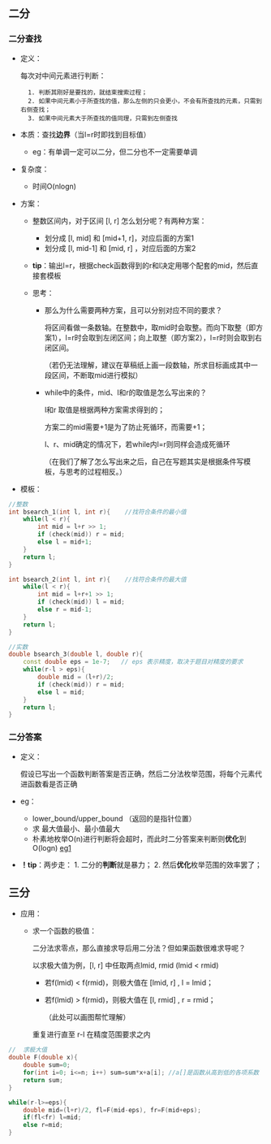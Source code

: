 ## 二分

### 二分查找

- 定义：

    每次对中间元素进行判断：

    	1. 判断其刚好是要找的，就结束搜索过程；
     	2. 如果中间元素小于所查找的值，那么左侧的只会更小，不会有所查找的元素，只需到右侧查找；
     	3. 如果中间元素大于所查找的值同理，只需到左侧查找

- 本质：查找**边界**（当l=r时即找到目标值）

    - eg：有单调一定可以二分，但二分也不一定需要单调

- 复杂度：

    - 时间O(nlogn)

- 方案：

    - 整数区间内，对于区间 [l, r] 怎么划分呢？有两种方案：

        - 划分成 [l, mid] 和 [mid+1, r]，对应后面的方案1
        - 划分成 [l, mid-1] 和 [mid, r] ，对应后面的方案2

    - **tip**：输出l=r，根据check函数得到的r和l决定用哪个配套的mid，然后直接套模板

    - 思考：

        - 那么为什么需要两种方案，且可以分别对应不同的要求？

            将区间看做一条数轴。在整数中，取mid时会取整。而向下取整（即方案1），l=r时会取到左闭区间；向上取整（即方案2），l=r时则会取到右闭区间。

            （若仍无法理解，建议在草稿纸上画一段数轴，所求目标画成其中一段区间，不断取mid进行模拟）

        - while中的条件，mid、l和r的取值是怎么写出来的？

            l和r 取值是根据两种方案需求得到的；

            方案二的mid需要+1是为了防止死循环，而需要+1；

            l、r、mid确定的情况下，若while内l=r则同样会造成死循环

            （在我们了解了怎么写出来之后，自己在写题其实是根据条件写模板，与思考的过程相反。）

- 模板：

```c++
//整数
int bsearch_1(int l, int r){	//找符合条件的最小值
    while(l < r){
        int mid = l+r >> 1;
        if (check(mid)) r = mid;
        else l = mid+1;
    }
    return l;
}

int bsearch_2(int l, int r){	//找符合条件的最大值
    while(l < r){
        int mid = l+r+1 >> 1;
        if (check(mid)) l = mid;
        else r = mid-1;
    }
    return l;
}

//实数
double bsearch_3(double l, double r){
    const double eps = 1e-7;   // eps 表示精度，取决于题目对精度的要求
    while(r-l > eps){
        double mid = (l+r)/2;
        if (check(mid)) r = mid;
        else l = mid;
    }
    return l;
}
```

### 二分答案

- 定义：

    假设已写出一个函数判断答案是否正确，然后二分法枚举范围，将每个元素代进函数看是否正确

- eg：
    - lower_bound/upper_bound （返回的是指针位置）
    - 求 最大值最小、最小值最大
    - 朴素地枚举O(n)进行判断将会超时，而此时二分答案来判断则**优化**到O(logn)
        [eg1](https://github.com/Evfidiw/acm-blog/blob/main/code/1_basic/topics/luoguP1873.cpp)
- **！tip**：两步走：
    	1. 二分的**判断**就是暴力；
     	2. 然后**优化**枚举范围的效率罢了；

## 三分

- 应用：

    - 求一个函数的极值：

        二分法求零点，那么直接求导后用二分法？但如果函数很难求导呢？

        以求极大值为例，[l, r] 中任取两点lmid, rmid (lmid < rmid) 

        - 若f(lmid) < f(rmid)，则极大值在 [lmid, r] , l = lmid；

        - 若f(lmid) > f(rmid)，则极大值在 [l, rmid] , r = rmid；

            （此处可以画图帮忙理解）

        重复进行直至 r-l 在精度范围要求之内

```c++
//	求极大值
double F(double x){
	double sum=0;
	for(int i=0; i<=n; i++) sum=sum*x+a[i];	//a[]是函数从高到低的各项系数
	return sum; 
}

while(r-l>=eps){
	double mid=(l+r)/2, fl=F(mid-eps), fr=F(mid+eps);
	if(fl<fr) l=mid;
	else r=mid;
}
```

## 